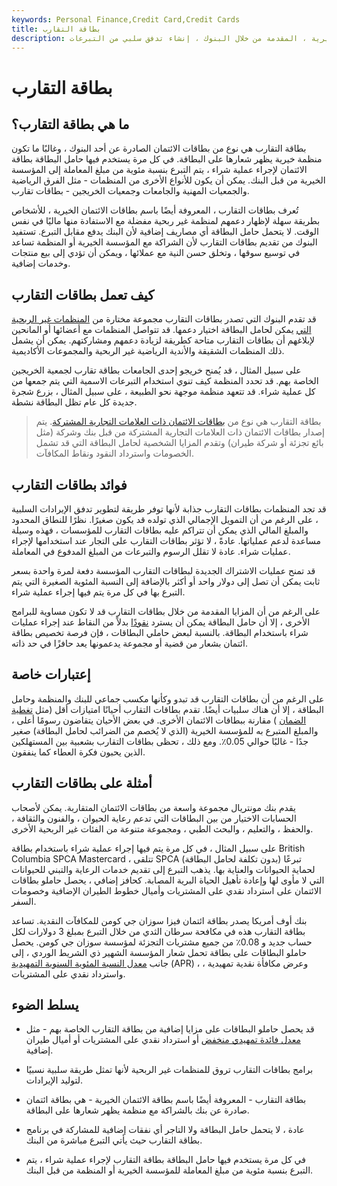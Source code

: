 ```yaml
---
keywords: Personal Finance,Credit Card,Credit Cards
title: بطاقة التقارب
description: يمكن لبطاقات التقارب المرتبطة بالمنظمات غير الربحية والخيرية ، المقدمة من خلال البنوك ، إنشاء تدفق سلبي من التبرعات.
---
```


# بطاقة التقارب
## ما هي بطاقة التقارب؟

بطاقة التقارب هي نوع من بطاقات الائتمان الصادرة عن أحد البنوك ، وغالبًا ما تكون منظمة خيرية يظهر شعارها على البطاقة. في كل مرة يستخدم فيها حامل البطاقة بطاقة الائتمان لإجراء عملية شراء ، يتم التبرع بنسبة مئوية من مبلغ المعاملة إلى المؤسسة الخيرية من قبل البنك. يمكن أن يكون للأنواع الأخرى من المنظمات - مثل الفرق الرياضية والجمعيات المهنية والجامعات وجمعيات الخريجين - بطاقات تقارب.

تُعرف بطاقات التقارب ، المعروفة أيضًا باسم بطاقات الائتمان الخيرية ، للأشخاص بطريقة سهلة لإظهار دعمهم لمنظمة غير ربحية مفضلة مع الاستفادة منها ماليًا في نفس الوقت. لا يتحمل حامل البطاقة أي مصاريف إضافية لأن البنك يدفع مقابل التبرع. تستفيد البنوك من تقديم بطاقات التقارب لأن الشراكة مع المؤسسة الخيرية أو المنظمة تساعد في توسيع سوقها ، وتخلق حسن النية مع عملائها ، ويمكن أن تؤدي إلى [بيع](/cross-sell) منتجات وخدمات إضافية.

## كيف تعمل بطاقات التقارب

قد تقدم البنوك التي تصدر بطاقات التقارب مجموعة مختارة من [المنظمات غير الربحية التي](/non-profitorganization) يمكن لحامل البطاقة اختيار دعمها. قد تتواصل المنظمات مع أعضائها أو المانحين لإبلاغهم أن بطاقات التقارب متاحة كطريقة لزيادة دعمهم ومشاركتهم. يمكن أن يشمل ذلك المنظمات الشقيقة والأندية الرياضية غير الربحية والمجموعات الأكاديمية.

على سبيل المثال ، قد يُمنح خريجو إحدى الجامعات بطاقة تقارب لجمعية الخريجين الخاصة بهم. قد تحدد المنظمة كيف تنوي استخدام التبرعات الاسمية التي يتم جمعها من كل عملية شراء. قد تتعهد منظمة موجهة نحو الطبيعة ، على سبيل المثال ، بزرع شجرة جديدة كل عام تظل البطاقة نشطة.

> بطاقة التقارب هي نوع من [بطاقات الائتمان ذات العلامات التجارية المشتركة](/co-branded-card). يتم إصدار بطاقات الائتمان ذات العلامات التجارية المشتركة من قبل بنك وشركة (مثل بائع تجزئة أو شركة طيران) وتقدم المزايا الشخصية لحامل البطاقة التي قد تشمل الخصومات واسترداد النقود ونقاط المكافآت.

>

## فوائد بطاقات التقارب

قد تجد المنظمات بطاقات التقارب جذابة لأنها توفر طريقة لتطوير تدفق الإيرادات السلبية ، على الرغم من أن التمويل الإجمالي الذي تولده قد يكون صغيرًا. نظرًا للنطاق المحدود والمبلغ المالي الذي يمكن أن تتراكم عليه بطاقات التقارب للمؤسسات ، فهذه وسيلة مساعدة لدعم عملياتها. عادةً ، لا تؤثر بطاقات التقارب على التجار عند استخدامها لإجراء عمليات شراء. عادة لا تقلل الرسوم والتبرعات من المبلغ المدفوع في المعاملة.

قد تمنح عمليات الاشتراك الجديدة لبطاقات التقارب المؤسسة دفعة لمرة واحدة بسعر ثابت يمكن أن تصل إلى دولار واحد أو أكثر بالإضافة إلى النسبة المئوية الصغيرة التي يتم التبرع بها في كل مرة يتم فيها إجراء عملية شراء.

على الرغم من أن المزايا المقدمة من خلال بطاقات التقارب قد لا تكون مساوية للبرامج الأخرى ، إلا أن حامل البطاقة يمكن أن يسترد [نقودًا](/cash-back) بدلاً من النقاط عند إجراء عمليات شراء باستخدام البطاقة. بالنسبة لبعض حاملي البطاقات ، فإن فرصة تخصيص بطاقة ائتمان بشعار من قضية أو مجموعة يدعمونها يعد حافزًا في حد ذاته.

## إعتبارات خاصة

على الرغم من أن بطاقات التقارب قد تبدو وكأنها مكسب جماعي للبنك والمنظمة وحامل البطاقة ، إلا أن هناك سلبيات أيضًا. تقدم بطاقات التقارب أحيانًا امتيازات أقل (مثل [تغطية الضمان](/warranty) ) مقارنة ببطاقات الائتمان الأخرى. في بعض الأحيان يتقاضون رسومًا أعلى ، والمبلغ المتبرع به للمؤسسة الخيرية (الذي لا يُخصم من الضرائب لحامل البطاقة) صغير جدًا - غالبًا حوالي 0.05٪. ومع ذلك ، تحظى بطاقات التقارب بشعبية بين المستهلكين الذين يحبون فكرة العطاء كما ينفقون.

## أمثلة على بطاقات التقارب

يقدم بنك مونتريال مجموعة واسعة من بطاقات الائتمان المتقاربة. يمكن لأصحاب الحسابات الاختيار من بين البطاقات التي تدعم رعاية الحيوان ، والفنون والثقافة ، والحفظ ، والتعليم ، والبحث الطبي ، ومجموعة متنوعة من الفئات غير الربحية الأخرى.

على سبيل المثال ، في كل مرة يتم فيها إجراء عملية شراء باستخدام بطاقة British Columbia SPCA Mastercard ، تتلقى SPCA تبرعًا (بدون تكلفة لحامل البطاقة) لحماية الحيوانات والعناية بها. يذهب التبرع إلى تقديم خدمات الرعاية والتبني للحيوانات التي لا مأوى لها وإعادة تأهيل الحياة البرية المصابة. كحافز إضافي ، يحصل حاملو بطاقات الائتمان على استرداد نقدي على المشتريات وأميال خطوط الطيران الإضافية وخصومات السفر.

بنك أوف أمريكا يصدر بطاقة ائتمان فيزا سوزان جي كومن للمكافآت النقدية. تساعد بطاقة التقارب هذه في مكافحة سرطان الثدي من خلال التبرع بمبلغ 3 دولارات لكل حساب جديد و 0.08٪ من جميع مشتريات التجزئة لمؤسسة سوزان جي كومن. يحصل حاملو البطاقات على بطاقة تحمل شعار المؤسسة الشهير ذي الشريط الوردي ، إلى جانب [معدل النسبة المئوية السنوية التمهيدية](/apr) (APR) ، وعرض مكافأة نقدية تمهيدية ، واسترداد نقدي على المشتريات.

## يسلط الضوء

- قد يحصل حاملو البطاقات على مزايا إضافية من بطاقة التقارب الخاصة بهم - مثل [معدل فائدة تمهيدي منخفض](/teaserrate) أو استرداد نقدي على المشتريات أو أميال طيران إضافية.

- برامج بطاقات التقارب تروق للمنظمات غير الربحية لأنها تمثل طريقة سلبية نسبيًا لتوليد الإيرادات.

- بطاقة التقارب - المعروفة أيضًا باسم بطاقة الائتمان الخيرية - هي بطاقة ائتمان صادرة عن بنك بالشراكة مع منظمة يظهر شعارها على البطاقة.

- عادة ، لا يتحمل حامل البطاقة ولا التاجر أي نفقات إضافية للمشاركة في برنامج بطاقة التقارب حيث يأتي التبرع مباشرة من البنك.

- في كل مرة يستخدم فيها حامل البطاقة بطاقة التقارب لإجراء عملية شراء ، يتم التبرع بنسبة مئوية من مبلغ المعاملة للمؤسسة الخيرية أو المنظمة من قبل البنك.

